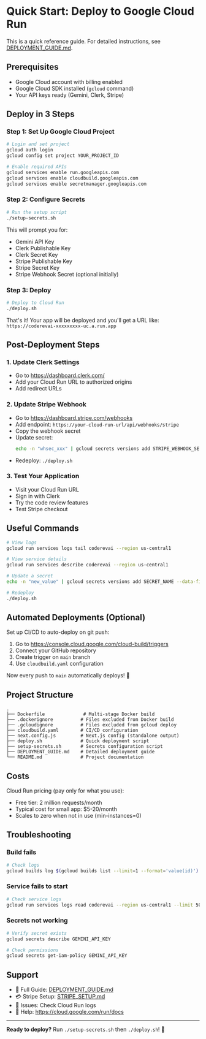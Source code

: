 # Quick Start: Deploy to Google Cloud Run

This is a quick reference guide. For detailed instructions, see [DEPLOYMENT_GUIDE.md](./DEPLOYMENT_GUIDE.md).

## Prerequisites

- Google Cloud account with billing enabled
- Google Cloud SDK installed (`gcloud` command)
- Your API keys ready (Gemini, Clerk, Stripe)

## Deploy in 3 Steps

### Step 1: Set Up Google Cloud Project

```bash
# Login and set project
gcloud auth login
gcloud config set project YOUR_PROJECT_ID

# Enable required APIs
gcloud services enable run.googleapis.com
gcloud services enable cloudbuild.googleapis.com
gcloud services enable secretmanager.googleapis.com
```

### Step 2: Configure Secrets

```bash
# Run the setup script
./setup-secrets.sh
```

This will prompt you for:
- Gemini API Key
- Clerk Publishable Key
- Clerk Secret Key
- Stripe Publishable Key
- Stripe Secret Key
- Stripe Webhook Secret (optional initially)

### Step 3: Deploy

```bash
# Deploy to Cloud Run
./deploy.sh
```

That's it! Your app will be deployed and you'll get a URL like:
`https://coderevai-xxxxxxxxx-uc.a.run.app`

## Post-Deployment Steps

### 1. Update Clerk Settings
- Go to https://dashboard.clerk.com/
- Add your Cloud Run URL to authorized origins
- Add redirect URLs

### 2. Update Stripe Webhook
- Go to https://dashboard.stripe.com/webhooks
- Add endpoint: `https://your-cloud-run-url/api/webhooks/stripe`
- Copy the webhook secret
- Update secret:
  ```bash
  echo -n "whsec_xxx" | gcloud secrets versions add STRIPE_WEBHOOK_SECRET --data-file=-
  ```
- Redeploy: `./deploy.sh`

### 3. Test Your Application
- Visit your Cloud Run URL
- Sign in with Clerk
- Try the code review features
- Test Stripe checkout

## Useful Commands

```bash
# View logs
gcloud run services logs tail coderevai --region us-central1

# View service details
gcloud run services describe coderevai --region us-central1

# Update a secret
echo -n "new_value" | gcloud secrets versions add SECRET_NAME --data-file=-

# Redeploy
./deploy.sh
```

## Automated Deployments (Optional)

Set up CI/CD to auto-deploy on git push:

1. Go to https://console.cloud.google.com/cloud-build/triggers
2. Connect your GitHub repository
3. Create trigger on `main` branch
4. Use `cloudbuild.yaml` configuration

Now every push to `main` automatically deploys! 🚀

## Project Structure

```
.
├── Dockerfile              # Multi-stage Docker build
├── .dockerignore          # Files excluded from Docker build
├── .gcloudignore          # Files excluded from gcloud deploy
├── cloudbuild.yaml        # CI/CD configuration
├── next.config.js         # Next.js config (standalone output)
├── deploy.sh              # Quick deployment script
├── setup-secrets.sh       # Secrets configuration script
├── DEPLOYMENT_GUIDE.md    # Detailed deployment guide
└── README.md              # Project documentation
```

## Costs

Cloud Run pricing (pay only for what you use):
- Free tier: 2 million requests/month
- Typical cost for small app: $5-20/month
- Scales to zero when not in use (min-instances=0)

## Troubleshooting

### Build fails
```bash
# Check logs
gcloud builds log $(gcloud builds list --limit=1 --format='value(id)')
```

### Service fails to start
```bash
# Check service logs
gcloud run services logs read coderevai --region us-central1 --limit 50
```

### Secrets not working
```bash
# Verify secret exists
gcloud secrets describe GEMINI_API_KEY

# Check permissions
gcloud secrets get-iam-policy GEMINI_API_KEY
```

## Support

- 📖 Full Guide: [DEPLOYMENT_GUIDE.md](./DEPLOYMENT_GUIDE.md)
- 💳 Stripe Setup: [STRIPE_SETUP.md](./STRIPE_SETUP.md)
- 🐛 Issues: Check Cloud Run logs
- 💬 Help: https://cloud.google.com/run/docs

---

**Ready to deploy?** Run `./setup-secrets.sh` then `./deploy.sh`! 🚀
